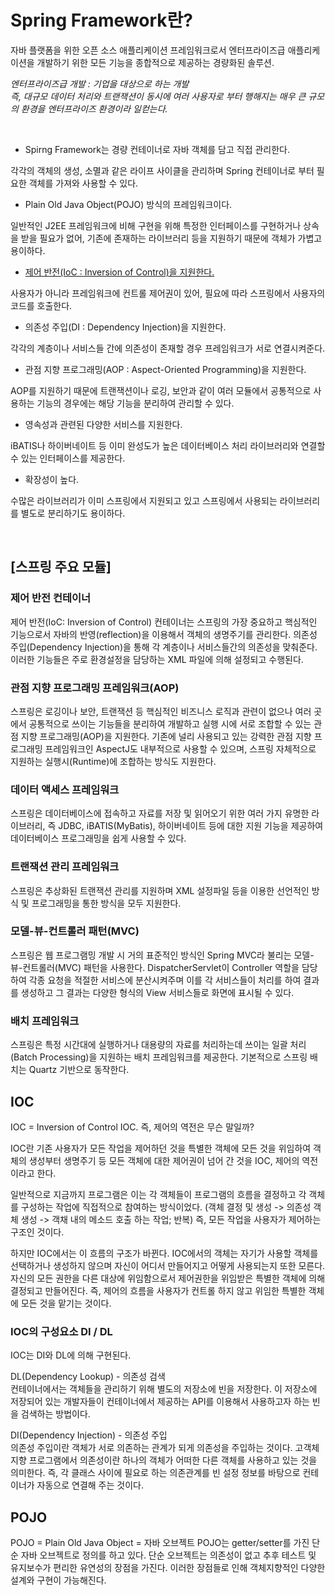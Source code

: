 # Spring Framework란?

자바 플랫폼을 위한 오픈 소스 애플리케이션 프레임워크로서 엔터프라이즈급 애플리케이션을 개발하기 위한 모든 기능을 종합적으로 제공하는 경량화된 솔루션.

*엔터프라이즈급 개발 : 기업을 대상으로 하는 개발<br> 즉, 대규모 데이터 처리와 트랜잭션이 동시에 여러 사용자로 부터 행해지는 매우 큰 규모의 환경을 엔터프라이즈 환경이라 일컫는다.*

<br>

- Spirng Framework는 경량 컨테이너로 자바 객체를 담고 직접 관리한다. <br>

각각의 객체의 생성, 소멸과 같은 라이프 사이클을 관리하며 Spring 컨테이너로 부터 필요한 객체를 가져와 사용할 수 있다. 

- Plain Old Java Object(POJO) 방식의 프레임워크이다. <br>

일반적인 J2EE 프레임워크에 비해 구현을 위해 특정한 인터페이스를 구현하거나 상속을 받을 필요가 없어, 기존에 존재하는 라이브러리 등을 지원하기 때문에 객체가 가볍고 용이하다.

- [제어 반전(IoC : Inversion of Control)을 지원한다.](#ioc) <br>

사용자가 아니라 프레임워크에 컨트롤 제어권이 있어, 필요에 따라 스프링에서 사용자의 코드를 호출한다.

- 의존성 주입(DI : Dependency Injection)을 지원한다. <br>

각각의 계층이나 서비스들 간에 의존성이 존재할 경우 프레임워크가 서로 연결시켜준다.

- 관점 지향 프로그래밍(AOP : Aspect-Oriented Programming)을 지원한다. <br>

AOP를 지원하기 때문에 트랜잭션이나 로깅, 보안과 같이 여러 모듈에서 공통적으로 사용하는 기능의 경우에는 해당 기능을 분리하여 관리할 수 있다.

- 영속성과 관련된 다양한 서비스를 지원한다. <br>

iBATIS나 하이버네이트 등 이미 완성도가 높은 데이터베이스 처리 라이브러리와 연결할 수 있는 인터페이스를 제공한다.

- 확장성이 높다. <br>

수많은 라이브러리가 이미 스프링에서 지원되고 있고 스프링에서 사용되는 라이브러리를 별도로 분리하기도 용이하다.

<br>


## [스프링 주요 모듈]

### 제어 반전 컨테이너
제어 반전(IoC: Inversion of Control) 컨테이너는 스프링의 가장 중요하고 핵심적인 기능으로서 자바의 반영(reflection)을 이용해서 객체의 생명주기를 관리한다. 
의존성 주입(Dependency Injection)을 통해 각 계층이나 서비스들간의 의존성을 맞춰준다. 이러한 기능들은 주로 환경설정을 담당하는 XML 파일에 의해 설정되고 수행된다.

### 관점 지향 프로그래밍 프레임워크(AOP)
스프링은 로깅이나 보안, 트랜잭션 등 핵심적인 비즈니스 로직과 관련이 없으나 여러 곳에서 공통적으로 쓰이는 기능들을 분리하여 개발하고 실행 시에 서로 조합할 수 있는 관점 지향 프로그래밍(AOP)을 지원한다. 기존에 널리 사용되고 있는 강력한 관점 지향 프로그래밍 프레임워크인 AspectJ도 내부적으로 사용할 수 있으며, 스프링 자체적으로 지원하는 실행시(Runtime)에 조합하는 방식도 지원한다.

### 데이터 액세스 프레임워크
스프링은 데이터베이스에 접속하고 자료를 저장 및 읽어오기 위한 여러 가지 유명한 라이브러리, 즉 JDBC, iBATIS(MyBatis), 하이버네이트 등에 대한 지원 기능을 제공하여 데이터베이스 프로그래밍을 쉽게 사용할 수 있다.

### 트랜잭션 관리 프레임워크
스프링은 추상화된 트랜잭션 관리를 지원하며 XML 설정파일 등을 이용한 선언적인 방식 및 프로그래밍을 통한 방식을 모두 지원한다.

### 모델-뷰-컨트롤러 패턴(MVC)
스프링은 웹 프로그램밍 개발 시 거의 표준적인 방식인 Spring MVC라 불리는 모델-뷰-컨트롤러(MVC) 패턴을 사용한다. DispatcherServlet이 Controller 역할을 담당하여 각종 요청을 적절한 서비스에 분산시켜주며 이를 각 서비스들이 처리를 하여 결과를 생성하고 그 결과는 다양한 형식의 View 서비스들로 화면에 표시될 수 있다.

### 배치 프레임워크
스프링은 특정 시간대에 실행하거나 대용량의 자료를 처리하는데 쓰이는 일괄 처리(Batch Processing)을 지원하는 배치 프레임워크를 제공한다. 
기본적으로 스프링 배치는 Quartz 기반으로 동작한다.

## IOC

IOC = Inversion of Control
IOC. 즉, 제어의 역전은 무슨 말일까?

IOC란 기존 사용자가 모든 작업을 제어하던 것을 특별한 객체에 모든 것을 위임하여 객체의 생성부터 생명주기 등 모든 객체에 대한 제어권이 넘어 간 것을 IOC, 제어의 역전이라고 한다.

일반적으로 지금까지 프로그램은 이는 각 객체들이 프로그램의 흐름을 결정하고 각 객체를 구성하는 작업에 직접적으로 참여하는 방식이었다. 
(객체 결정 및 생성 -> 의존성 객체 생성 -> 객채 내의 메소드 호출 하는 작업; 반복)
즉, 모든 작업을 사용자가 제어하는 구조인 것이다.

하지만 IOC에서는 이 흐름의 구조가 바뀐다. IOC에서의 객체는 자기가 사용할 객체를 선택하거나 생성하지 않으며 자신이 어디서 만들어지고 어떻게 사용되는지 또한 모른다. 자신의 모든 권한을 다른 대상에 위임함으로서 제어권한을 위임받은 특별한 객체에 의해 결정되고 만들어진다.
즉, 제어의 흐름을 사용자가 컨트롤 하지 않고 위임한 특별한 객체에 모든 것을 맡기는 것이다.

### IOC의 구성요소 DI / DL

IOC는 DI와 DL에 의해 구현된다.

DL(Dependency Lookup) - 의존성 검색 <br>
컨테이너에서는 객체들을 관리하기 위해 별도의 저장소에 빈을 저장한다. 이 저장소에 저장되어 있는 개발자들이 컨테이너에서 제공하는 API를 이용해서 사용하고자 하는 빈 을 검색하는 방법이다.

DI(Dependency Injection) - 의존성 주입 <br>
의존성 주입이란 객체가 서로 의존하는 관계가 되게 의존성을 주입하는 것이다.
고객체지향 프로그램에서 의존성이란 하나의 객체가 어떠한 다른 객체를 사용하고 있는 것을 의미한다. 
즉, 각 클래스 사이에 필요로 하는 의존관계를 빈 설정 정보를 바탕으로 컨테이너가 자동으로 연결해 주는 것이다.

## POJO
POJO = Plain Old Java Object = 자바 오브젝트
POJO는 getter/setter를 가진 단순 자바 오브젝트로 정의를 하고 있다. 
단순 오브젝트는 의존성이 없고 추후 테스트 및 유지보수가 편리한 유연성의 장점을 가진다. 이러한 장점들로 인해 객체지향적인 다양한 설계와 구현이 가능해진다.
